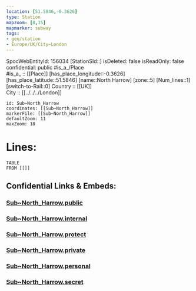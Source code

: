 ```yaml
---
location: [51.5846,-0.3626] 
type: Station 
mapzoom: [8,15] 
mapmarker: subway 
tags:
- geo/station
- Europe/UK/City~London
---
```

SpocWebEntityId: 156034
[StationSId::] 
isDeleted: false
isReadOnly: false
confidential: public
#is_a_/Place  
#is_a_ :: [[Place]] 
[has_place_longitude::-0.3626] 
[has_place_latitude::51.5846] 
[name::North Harrow] 
[zone::5] 
[Num_lines::1] 
[switch-to-Rail::0] 
Country :: [[UK]]  
City :: [[../../../London]]  


```leaflet
id: Sub~North_Harrow
coordinates: [[Sub~North_Harrow]] 
markerFile: [[Sub~North_Harrow]] 
defaultZoom: 11 
maxZoom: 18
```


# Lines: 
```dataview
TABLE 
FROM [[]] 
```


## Confidential Links & Embeds: 

### [Sub~North_Harrow.public](/_public/\Earth\Continent\Europe\Europe~North\UK\England\Regions~England\London,Greater\cities~GreaterLondon\Underground\StationSub~North_Harrow.public.md) 

### [Sub~North_Harrow.internal](/_internal/\Earth\Continent\Europe\Europe~North\UK\England\Regions~England\London,Greater\cities~GreaterLondon\Underground\StationSub~North_Harrow.internal.md) 

### [Sub~North_Harrow.protect](/_protect/\Earth\Continent\Europe\Europe~North\UK\England\Regions~England\London,Greater\cities~GreaterLondon\Underground\StationSub~North_Harrow.protect.md) 

### [Sub~North_Harrow.private](/_private/\Earth\Continent\Europe\Europe~North\UK\England\Regions~England\London,Greater\cities~GreaterLondon\Underground\StationSub~North_Harrow.private.md) 

### [Sub~North_Harrow.personal](/_personal/\Earth\Continent\Europe\Europe~North\UK\England\Regions~England\London,Greater\cities~GreaterLondon\Underground\StationSub~North_Harrow.personal.md) 

### [Sub~North_Harrow.secret](/_secret/\Earth\Continent\Europe\Europe~North\UK\England\Regions~England\London,Greater\cities~GreaterLondon\Underground\StationSub~North_Harrow.secret.md)

